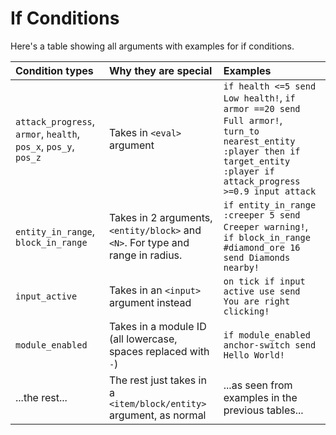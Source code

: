 # If Conditions
Here's a table showing all arguments with examples for if conditions.

| Condition types | Why they are special | Examples |
|:-|:-|:-|
| `attack_progress`, `armor`, `health`, `pos_x`, `pos_y`, `pos_z` | Takes in `<eval>` argument | `if health <=5 send Low health!`, `if armor ==20 send Full armor!`, `turn_to nearest_entity :player then if target_entity :player if attack_progress >=0.9 input attack` |
| `entity_in_range`, `block_in_range` | Takes in 2 arguments, `<entity/block>` and `<N>`. For type and range in radius. | `if entity_in_range :creeper 5 send Creeper warning!`, `if block_in_range #diamond_ore 16 send Diamonds nearby!` |
| `input_active` | Takes in an `<input>` argument instead | `on tick if input active use send You are right clicking!` |
| `module_enabled` | Takes in a module ID (all lowercase, spaces replaced with `-`) | `if module_enabled anchor-switch send Hello World!` |
| ...the rest... | The rest just takes in a `<item/block/entity>` argument, as normal | ...as seen from examples in the previous tables... |